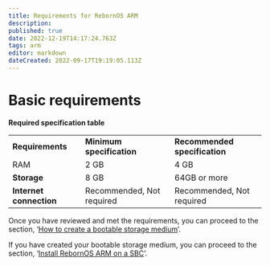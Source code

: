 ```yaml
---
title: Requirements for RebornOS ARM
description: 
published: true
date: 2022-12-19T14:17:24.763Z
tags: arm
editor: markdown
dateCreated: 2022-09-17T19:19:05.113Z
---
```


# Basic requirements

**Required specification table**

|     |     |     |
| --- | --- | --- |
| **Requirements** | **Minimum specification** | **Recommended specification** |
| RAM | 2 GB | 4 GB |
| **Storage** | 8 GB | 64GB or more |
| **Internet connection** | Recommended, Not required | Recommended, Not required |

Once you have reviewed and met the requirements, you can proceed to the section, ‘[How to create a bootable storage medium](https://wiki.rebornos.org/arm/bootmedia)’.

If you have created your bootable storage medium, you can proceed to the section, ‘[Install RebornOS ARM on a SBC](https://wiki.rebornos.org/arm/install)’.